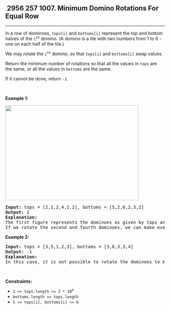 <h2> 2956 257
1007. Minimum Domino Rotations For Equal Row</h2><hr><div><p>In a row of dominoes, <code>tops[i]</code> and <code>bottoms[i]</code> represent the top and bottom halves of the <code>i<sup>th</sup></code> domino. (A domino is a tile with two numbers from 1 to 6 - one on each half of the tile.)</p>

<p>We may rotate the <code>i<sup>th</sup></code> domino, so that <code>tops[i]</code> and <code>bottoms[i]</code> swap values.</p>

<p>Return the minimum number of rotations so that all the values in <code>tops</code> are the same, or all the values in <code>bottoms</code> are the same.</p>

<p>If it cannot be done, return <code>-1</code>.</p>

<p>&nbsp;</p>
<p><strong class="example">Example 1:</strong></p>
<img alt="" src="https://assets.leetcode.com/uploads/2021/05/14/domino.png" style="height: 300px; width: 421px;">
<pre><strong>Input:</strong> tops = [2,1,2,4,2,2], bottoms = [5,2,6,2,3,2]
<strong>Output:</strong> 2
<strong>Explanation:</strong> 
The first figure represents the dominoes as given by tops and bottoms: before we do any rotations.
If we rotate the second and fourth dominoes, we can make every value in the top row equal to 2, as indicated by the second figure.
</pre>

<p><strong class="example">Example 2:</strong></p>

<pre><strong>Input:</strong> tops = [3,5,1,2,3], bottoms = [3,6,3,3,4]
<strong>Output:</strong> -1
<strong>Explanation:</strong> 
In this case, it is not possible to rotate the dominoes to make one row of values equal.
</pre>

<p>&nbsp;</p>
<p><strong>Constraints:</strong></p>

<ul>
	<li><code>2 &lt;= tops.length &lt;= 2 * 10<sup>4</sup></code></li>
	<li><code>bottoms.length == tops.length</code></li>
	<li><code>1 &lt;= tops[i], bottoms[i] &lt;= 6</code></li>
</ul>
</div>
